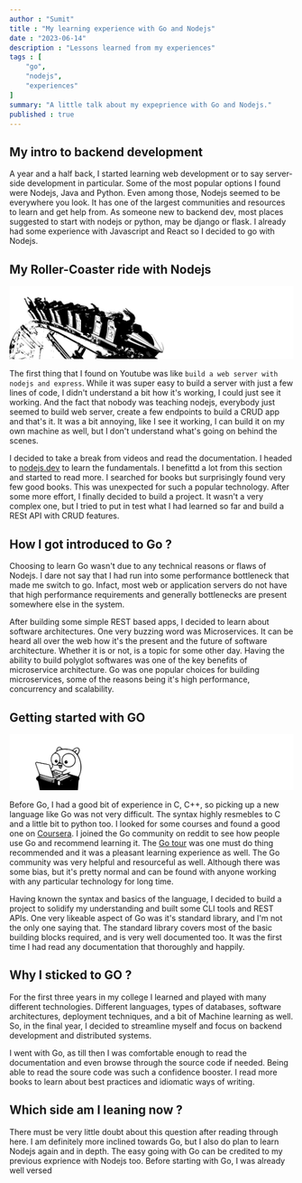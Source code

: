 ```yaml
---
author : "Sumit"
title : "My learning experience with Go and Nodejs"
date : "2023-06-14"
description : "Lessons learned from my experiences"
tags : [
    "go",
    "nodejs",
    "experiences"
]
summary: "A little talk about my expeprience with Go and Nodejs."
published : true
---
```


## My intro to backend development

A year and a half back, I started learning web development or to say server-side development in particular. Some of the most popular options I found were Nodejs, Java and Python. Even among those, Nodejs seemed to be everywhere you look. It has one of the largest communities and resources to learn and get help from. As someone new to backend dev, most places suggested to start with nodejs or python, may be django or flask. I already had some experience with Javascript and React so I decided to go with Nodejs.

## My Roller-Coaster ride with Nodejs

![nodejs roller coaster ride](/images/blogs/go_and_nodejs/roller-coaster.svg)

The first thing that I found on Youtube was like ```build a web server with nodejs and express```. While it was super easy to build a server with just a few lines of code, I didn't understand a bit how it's working, I could just see it working. And the fact that nobody was teaching nodejs, everybody just seemed to build web server, create a few endpoints to build a CRUD app and that's it. It was a bit annoying, like I see it working, I can build it on my own machine as well, but I don't understand what's going on behind the scenes.

I decided to take a break from videos and read the documentation. I headed to [nodejs.dev](https://nodejs.dev/en/learn/) to learn the fundamentals. I benefittd a lot from this section and started to read more. I searched for books but surprisingly found very few good books. This was unexpected for such a popular technology. After some more effort, I finally decided to build a project. It wasn't a very complex one, but I tried to put in test what I had learned so far and build a RESt API with CRUD features.

## How I got introduced to Go ?

Choosing to learn Go wasn't due to any technical reasons or flaws of Nodejs. I dare not say that I had run into some performance bottleneck that made me switch to go. Infact, most web or application servers do not have that high performance requirements and generally bottlenecks are present somewhere else in the system. 

After building some simple REST based apps, I decided to learn about software architectures. One very buzzing word was Microservices. It can be heard all over the web how it's the present and the future of software architecture. Whether it is or not, is a topic  for some other day. Having the ability to build polyglot softwares was one of the key benefits of microservice architecture. Go was one popular choices for building microservices, some of the reasons being it's high performance, concurrency and scalability.

## Getting started with GO

![go-mascot](/images/blogs/go_and_nodejs/go-mascot.svg)

Before Go, I had a good bit of experience in C, C++, so picking up a new language like Go was not very difficult. The syntax highly resmebles to C and a little bit to python too. I looked for some courses and found a good one on [Coursera](https://www.coursera.org/specializations/google-golang). I joined the Go community on reddit to see how people use Go and recommend learning it. The [Go tour](https://go.dev/tour/) was one must do thing recommended and it was a pleasant learning experience as well. The Go community was very helpful and resourceful as well. Although there was some bias, but it's pretty normal and can be found with anyone working with any particular technology for long time.

Having known the syntax and basics of the language, I decided to build a project to solidify my understanding and built some CLI tools and REST APIs. One very likeable aspect of Go was it's standard library, and I'm not the only one saying that. The standard library covers most of the basic building blocks required, and is very well documented too. It was the first time I had read any documentation that thoroughly and happily.

## Why I sticked to GO ?

For the first three years in my college I learned and played with many different technologies. Different languages, types of databases, software architectures, deployment techniques, and a bit of Machine learning as well. So, in the final year, I decided to streamline myself and focus on backend development and distributed systems. 

I went with Go, as till then I was comfortable enough to read the documentation and even browse through the source code if needed. Being able to read the soure code was such a confidence booster. I read more books to learn about best practices and idiomatic ways of writing. 

## Which side am I leaning now ?

There must be very little doubt about this question after reading through here. I am definitely more inclined towards Go, but I also do plan to learn Nodejs again and in depth. The easy going with Go can be credited to my previous exprience with Nodejs too. Before starting with Go, I was already well versed  









<!-- 
``` javascript
// Importing express module
const express = require("express")
const app = express()

// Handling GET / request
app.use("/", (req, res, next) => {
	res.send("This is the express server")
})

// Handling GET /hello request
app.get("/hello", (req, res, next) => {
	res.send("This is the hello response");
})

// Server setup
app.listen(3000, () => {
	console.log("Server is Running")
})

```


```go
package main

import(
    "http"
    "log"
)

func main() {
	http.HandleFunc("/", func(w http.ResponseWriter, r *http.Request){
        w.Write([]byte("Go server"))
    })
	http.HandleFunc("/hello", gefunc(w http.ResponseWriter, r *http.Request){
        w.Write([]byte("Hello Response"))
    })

	log.Fatal(http.ListenAndServe(":3333", nil))
}
```










 -->
